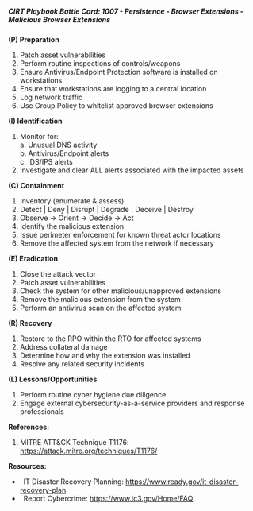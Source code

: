 ##### CIRT Playbook Battle Card: **1007 - Persistence - Browser Extensions - Malicious Browser Extensions**

**(P) Preparation**

1.  Patch asset vulnerabilities
2.  Perform routine inspections of controls/weapons
3.  Ensure Antivirus/Endpoint Protection software is installed on workstations
4.  Ensure that workstations are logging to a central location
5.  Log network traffic
6.  Use Group Policy to whitelist approved browser extensions

**(I) Identification**

1.  Monitor for:  
    a. Unusual DNS activity  
    b. Antivirus/Endpoint alerts  
    c. IDS/IPS alerts
2.  Investigate and clear ALL alerts associated with the impacted assets

**(C) Containment**

1.  Inventory (enumerate & assess)
2.  Detect | Deny | Disrupt | Degrade | Deceive | Destroy
3.  Observe -> Orient -> Decide -> Act
4.  Identify the malicious extension
5.  Issue perimeter enforcement for known threat actor locations
6.  Remove the affected system from the network if necessary

**(E) Eradication**

1.  Close the attack vector
2.  Patch asset vulnerabilities
3.  Check the system for other malicious/unapproved extensions
4.  Remove the malicious extension from the system
5.  Perform an antivirus scan on the affected system

**(R) Recovery**

1.  Restore to the RPO within the RTO for affected systems
2.  Address collateral damage
3.  Determine how and why the extension was installed
4.  Resolve any related security incidents

**(L) Lessons/Opportunities**

1.  Perform routine cyber hygiene due diligence
2.  Engage external cybersecurity-as-a-service providers and response professionals

**References:**

1.  MITRE ATT&CK Technique T1176: https://attack.mitre.org/techniques/T1176/

**Resources:**


*    IT Disaster Recovery Planning: https://www.ready.gov/it-disaster-recovery-plan
*    Report Cybercrime: https://www.ic3.gov/Home/FAQ


  

